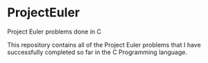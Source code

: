 # ProjectEuler
Project Euler problems done in C

This repository contains all of the Project Euler problems that I have successfully completed so far in the C Programming
language. 
